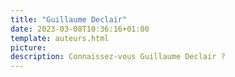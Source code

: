 ```yaml
---
title: "Guillaume Declair"
date: 2023-03-08T10:36:16+01:00
template: auteurs.html
picture: 
description: Connaissez-vous Guillaume Declair ?
---
```


